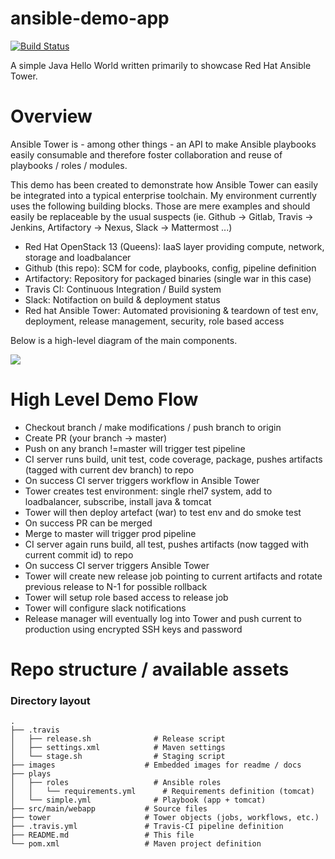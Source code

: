 # ansible-demo-app

[![Build Status](https://travis-ci.org/andyneeb/ansible-demo-app.svg?branch=master)](https://travis-ci.org/andyneeb/ansible-demo-app)

A simple Java Hello World written primarily to showcase Red Hat Ansible Tower.

# Overview

Ansible Tower is - among other things - an API to make Ansible playbooks easily consumable and therefore foster collaboration and reuse of playbooks / roles / modules.

This demo has been created to demonstrate how Ansible Tower can easily be integrated into a typical enterprise toolchain. My environment currently uses the following building blocks. Those are mere examples and should easily be replaceable by the usual suspects (ie. Github -> Gitlab, Travis -> Jenkins, Artifactory -> Nexus, Slack -> Mattermost ...)

- Red Hat OpenStack 13 (Queens): IaaS layer providing compute, network, storage and loadbalancer
- Github (this repo): SCM for code, playbooks, config, pipeline definition
- Artifactory: Repository for packaged binaries (single war in this case)
- Travis CI: Continuous Integration / Build system
- Slack: Notifaction on build & deployment status
- Red hat Ansible Tower: Automated provisioning & teardown of test env, deployment, release management, security, role based access

Below is a high-level diagram of the main components.

![](../images/overview.png)

# High Level Demo Flow

- Checkout branch / make modifications / push branch to origin
- Create PR (your branch -> master)
- Push on any branch !=master will trigger test pipeline
- CI server runs build, unit test, code coverage, package, pushes artifacts (tagged with current dev branch) to repo
- On success CI server triggers workflow in Ansible Tower
- Tower creates test environment: single rhel7 system, add to loadbalancer, subscribe, install java & tomcat
- Tower will then deploy artefact (war) to test env and do smoke test
- On success PR can be merged
- Merge to master will trigger prod pipeline
- CI server again runs build, all test, pushes artifacts (now tagged with current commit id) to repo
- On success CI server triggers Ansible Tower
- Tower will create new release job pointing to current artifacts and rotate previous release to N-1 for possible rollback
- Tower will setup role based access to release job
- Tower will configure slack notifications
- Release manager will eventually log into Tower and push current to production using encrypted SSH keys and password

# Repo structure / available assets

### Directory layout

    .
    ├── .travis                   
    │   ├── release.sh              # Release script
    │   ├── settings.xml            # Maven settings
    │   └── stage.sh                # Staging script
    ├── images                    # Embedded images for readme / docs
    ├── plays                     
    │   ├── roles                   # Ansible roles
    │   │   └── requirements.yml      # Requirements definition (tomcat)
    │   └── simple.yml              # Playbook (app + tomcat)
    ├── src/main/webapp           # Source files
    ├── tower                     # Tower objects (jobs, workflows, etc.)
    ├── .travis.yml               # Travis-CI pipeline definition
    ├── README.md                 # This file
    └── pom.xml                   # Maven project definition


